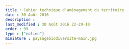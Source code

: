 ```yaml
---
title : Cahier technique d'aménagement du territoire
date : 30 Août 2016
description : 
last_modified : 30 Août 2016 22-29-10
order : 99
type : ["eolien"]
miniature : paysagebiodiversite-main.jpg
---
```


